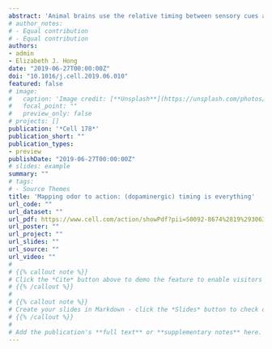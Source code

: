 ```yaml
---
abstract: 'Animal brains use the relative timing between sensory cues and behaviorally salient events to form predictive associations about their environment. Handler and colleagues provide new mechanistic insights into how differential signaling downstream of dopamine receptors couples this timing to the dynamic reweighting of synapses that link sensation to action.'
# author_notes:
# - Equal contribution
# - Equal contribution
authors:
- admin
- Elizabeth J. Hong
date: "2019-06-27T00:00:00Z"
doi: "10.1016/j.cell.2019.06.010"
featured: false
# image:
#   caption: 'Image credit: [**Unsplash**](https://unsplash.com/photos/jdD8gXaTZsc)'
#   focal_point: ""
#   preview_only: false
# projects: []
publication: '*Cell 178*'
publication_short: ""
publication_types:
- preview
publishDate: "2019-06-27T00:00:00Z"
# slides: example
summary: ""
# tags:
# - Source Themes
title: 'Mapping odor to action: (dopaminergic) timing is everything'
url_code: ""
url_dataset: ""
url_pdf: https://www.cell.com/action/showPdf?pii=S0092-8674%2819%2930638-5
url_poster: ""
url_project: ""
url_slides: ""
url_source: ""
url_video: ""
# 
# {{% callout note %}}
# Click the *Cite* button above to demo the feature to enable visitors to import publication metadata into their reference management software.
# {{% /callout %}}
# 
# {{% callout note %}}
# Create your slides in Markdown - click the *Slides* button to check out the example.
# {{% /callout %}}
# 
# Add the publication's **full text** or **supplementary notes** here. You can use rich formatting such as including [code, math, and images](https://docs.hugoblox.com/content/writing-markdown-latex/).
---
```


